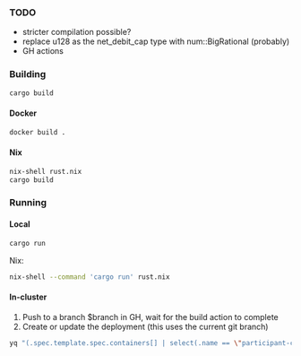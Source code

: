 ### TODO
- stricter compilation possible?
- replace u128 as the net_debit_cap type with num::BigRational (probably)
- GH actions

### Building
```sh
cargo build
```
#### Docker
```sh
docker build .
```
#### Nix
```sh
nix-shell rust.nix
cargo build
```

### Running
#### Local
```sh
cargo run
```

Nix:
```sh
nix-shell --command 'cargo run' rust.nix
```

#### In-cluster
1. Push to a branch $branch in GH, wait for the build action to complete
2. Create or update the deployment (this uses the current git branch)
```sh
yq "(.spec.template.spec.containers[] | select(.name == \"participant-controller\") | .image) |= \"ghcr.io/partiallyordered/participant-crd:$(git rev-parse --short=7 @)\"" deploy.yaml | kubectl apply -f -
```
